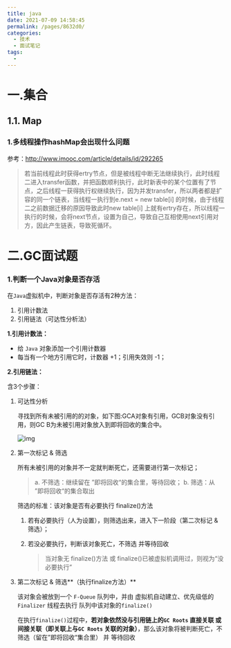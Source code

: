 ```yaml
---
title: java
date: 2021-07-09 14:58:45
permalink: /pages/8632d0/
categories:
  - 技术
  - 面试笔记
tags:
  - 
---
```

# 一.集合

## 1.1. Map

### 1.多线程操作hashMap会出现什么问题

参考：http://www.imooc.com/article/details/id/292265

> 若当前线程此时获得ertry节点，但是被线程中断无法继续执行，此时线程二进入transfer函数，并把函数顺利执行，此时新表中的某个位置有了节点，之后线程一获得执行权继续执行，因为并发transfer，所以两者都是扩容的同一个链表，当线程一执行到e.next = new table[i] 的时候，由于线程二之前数据迁移的原因导致此时new table[i] 上就有ertry存在，所以线程一执行的时候，会将next节点，设置为自己，导致自己互相使用next引用对方，因此产生链表，导致死循环。

# 二.GC面试题

### 1.判断一个Java对象是否存活

 在`Java`虚拟机中，判断对象是否存活有2种方法：

1. 引用计数法
2. 引用链法（可达性分析法）

**1.引用计数法：**

- 给 `Java` 对象添加一个引用计数器
- 每当有一个地方引用它时，计数器 +1；引用失效则 -1；

**2.引用链法：**

含3个步骤：

1. 可达性分析

   寻找到所有未被引用的的对象，如下图:GCA对象有引用，GCB对象没有引用，则GC B为未被引用对象放入到即将回收的集合中。

   ![img](https://cdn.jsdelivr.net/gh/wangchangyin/images@main/hand/AHR0CH~1.WEB)

2. 第一次标记 & 筛选

   所有未被引用的对象并不一定就判断死亡，还需要进行第一次标记；

   > a. 不筛选：继续留在 ”即将回收“的集合里，等待回收；
   > b. 筛选：从 ”即将回收“的集合取出

   筛选的标准：该对象是否有必要执行 finalize()方法

   1. 若有必要执行（人为设置），则筛选出来，进入下一阶段（第二次标记 & 筛选）；

   2. 若没必要执行，判断该对象死亡，不筛选 并等待回收

      > 当对象无 finalize()方法 或 finalize()已被虚拟机调用过，则视为“没必要执行”

3. 第二次标记 & 筛选**（执行finalize方法）**

   该对象会被放到一个 `F-Queue` 队列中，并由 虚拟机自动建立、优先级低的`Finalizer` 线程去执行 队列中该对象的`finalize()`

   在执行`finalize()`过程中，**若对象依然没与引用链上的`GC Roots` 直接关联 或 间接关联（即关联上与`GC Roots` 关联的对象）**，那么该对象将被判断死亡，不筛选（留在”即将回收“集合里） 并 等待回收

